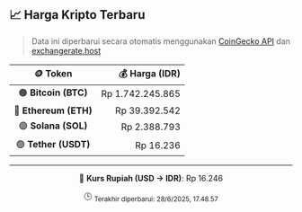 

<!-- HARGA_KRIPTO -->
## 📈 Harga Kripto Terbaru

> Data ini diperbarui secara otomatis menggunakan [CoinGecko API](https://www.coingecko.com/) dan [exchangerate.host](https://exchangerate.host/)

<div align="center">

| 🪙 Token | 💰 Harga (IDR) |
|:------:|---------------:|
| 🟠 **Bitcoin (BTC)**   | Rp 1.742.245.865 |
| 🔵 **Ethereum (ETH)**  | Rp 39.392.542 |
| 🟣 **Solana (SOL)**    | Rp 2.388.793 |
| 🟢 **Tether (USDT)**   | Rp 16.236 |

---

💱 **Kurs Rupiah (USD → IDR)**: Rp 16.246

🕒 <sub>Terakhir diperbarui: 28/6/2025, 17.48.57</sub>

</div>
<!-- /HARGA_KRIPTO -->